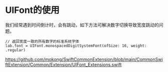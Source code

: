 # UIFont的使用

我们经常遇到时间倒计时，会有跳动，如下方法可解决数字切换导致宽度跳动的问题。

```
// 返回宽度一致的所有数字的标准系统字体
lab.font = UIFont.monospacedDigitSystemFont(ofSize: 16, weight: .regular)
```


https://github.com/mokong/SwiftCommonExtension/blob/main/CommonSwiftExtension/Common/Extension/UIFont_Extensions.swift
